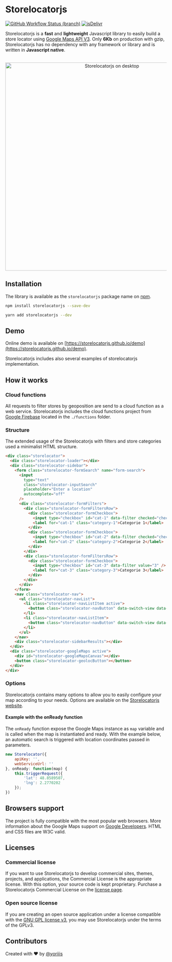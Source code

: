 # Storelocatorjs

[![GitHub Workflow Status (branch)](https://img.shields.io/github/actions/workflow/status/yoriiis/storelocatorjs/build.yml?branch=main&style=for-the-badge)](https://github.com/yoriiis/storelocatorjs/actions/workflows/build.yml) [![jsDelivr](https://img.shields.io/jsdelivr/npm/hm/vlitejs?color=%23ff5627&style=for-the-badge)](https://www.jsdelivr.com/package/npm/vlitejs)

Storelocatorjs is a **fast** and **lightweight** Javascript library to easily build a store locator using <a href="https://developers.google.com/maps/documentation/javascript/" target="_blank" title="Documentation">Google Maps API V3</a>. Only **6Kb** on production with gzip, Storelocatorjs has no dependency with any framework or library and is written in **Javascript native**.<br /><br />

<p align="center">
    <a href="https://storelocatorjs.github.io/demo" title="Storelocatorjs demo">
        <img src="https://storelocatorjs.github.io/images/desktop.jpg" alt="Storelocatorjs on desktop" width="650px" />
    </a>
</p>

## Installation

The library is available as the `storelocatorjs` package name on [npm](https://www.npmjs.com/package/storelocatorjs).

```bash
npm install storelocatorjs --save-dev
```

```bash
yarn add storelocatorjs --dev
```

## Demo

Online demo is available on [https://storelocatorjs.github.io/demo](https://storelocatorjs.github.io/demo).

Storelocatorjs includes also several examples of storelocatorjs implementation.

## How it works

### Cloud functions

All requests to filter stores by geoposition are send to a cloud function as a web service. Storelocatorjs includes the cloud functions project from [Google Firebase](https://firebase.google.com/docs/functions) located in the `./functions` folder.

### Structure

The extended usage of the Storelocatorjs with filters and store categories used a minimalist HTML structure.

```html
<div class="storelocator">
  <div class="storelocator-loader"></div>
  <div class="storelocator-sidebar">
    <form class="storelocator-formSearch" name="form-search">
      <input
        type="text"
        class="storelocator-inputSearch"
        placeholder="Enter a location"
        autocomplete="off"
      />
      <div class="storelocator-formFilters">
        <div class="storelocator-formFiltersRow">
          <div class="storelocator-formCheckbox">
            <input type="checkbox" id="cat-1" data-filter checked="checked" value="1" />
            <label for="cat-1" class="category-1">Categorie 1</label>
          </div>
          <div class="storelocator-formCheckbox">
            <input type="checkbox" id="cat-2" data-filter checked="checked" value="2" />
            <label for="cat-2" class="category-2">Categorie 2</label>
          </div>
        </div>
        <div class="storelocator-formFiltersRow">
          <div class="storelocator-formCheckbox">
            <input type="checkbox" id="cat-3" data-filter value="3" />
            <label for="cat-3" class="category-3">Categorie 3</label>
          </div>
        </div>
      </div>
    </form>
    <nav class="storelocator-nav">
      <ul class="storelocator-navList">
        <li class="storelocator-navListItem active">
          <button class="storelocator-navButton" data-switch-view data-target="map">Map</button>
        </li>
        <li class="storelocator-navListItem">
          <button class="storelocator-navButton" data-switch-view data-target="list">List</button>
        </li>
      </ul>
    </nav>
    <div class="storelocator-sidebarResults"></div>
  </div>
  <div class="storelocator-googleMaps active">
    <div id="storelocator-googleMapsCanvas"></div>
    <button class="storelocator-geolocButton"></button>
  </div>
</div>
```

### Options

Storelocatorjs contains many options to allow you to easily configure your map according to your needs. Options are available on the [Storelocatorjs website](https://storelocatorjs.github.io/available-options.html).

#### Example with the onReady function

The `onReady` function expose the Google Maps instance as `map` variable and is called when the map is instantiated and ready. With the example below, an automatic search is triggered with location coordinates passed in parameters.

```js
new Storelocator({
    apiKey: '',
    webServiceUrl: ''
}, onReady: function(map) {
    this.triggerRequest({
        'lat': 48.8589507,
        'lng': 2.2770202
    });
})
```

## Browsers support

The project is fully compatible with the most popular web browsers. More information about the Google Maps support on <a href="https://developers.google.com/maps/documentation/javascript/browsersupport?hl=fr" target="_blank" title="Google Maps support">Google Developers</a>. HTML and CSS files are W3C valid.

## Licenses

### Commercial license

If you want to use Storelocatorjs to develop commercial sites, themes, projects, and applications, the Commercial License is the appropriate license. With this option, your source code is kept proprietary.
Purchase a Storelocatorjs Commercial License on the [license page](https://storelocatorjs.github.io/licenses.html#purchasing).

### Open source license

If you are creating an open source application under a license compatible with the [GNU GPL license v3](https://www.gnu.org/licenses/gpl-3.0.html), you may use Storelocatorjs under the terms of the GPLv3.

## Contributors

Created with ♥ by [@yoriiis](http://github.com/yoriiis)
